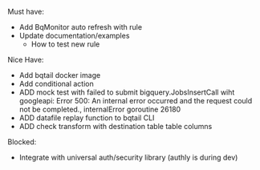 Must have:
- Add BqMonitor auto refresh with rule
- Update documentation/examples
    - How to test new rule
    
    
Nice Have:
- Add bqtail docker image
- Add conditional action
- ADD mock test with failed to submit bigquery.JobsInsertCall wiht googleapi: Error 500: An internal error occurred and the request could not be completed., internalError goroutine 26180 
- ADD datafile replay function to bqtail CLI
- ADD check transform  with destination table table columns 

Blocked:
- Integrate with universal auth/security library (authly is during dev)
